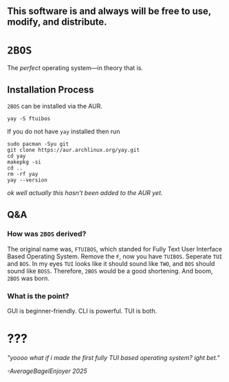 ## This software is and always will be free to use, modify, and distribute.

# `2BOS`
The *perfect* operating system—in theory that is.

## Installation Process
`2BOS` can be installed via the AUR.

`yay -S ftuibos`

If you do not have `yay` installed then run
```
sudo pacman -Syu git
git clone https://aur.archlinux.org/yay.git
cd yay
makepkg -si
cd ..
rm -rf yay
yay --version
```

*ok well actually this hasn't been added to the AUR yet.*

## Q&A

### How was `2BOS` derived?
The original name was, `FTUIBOS`, which standed for Fully Text User Interface Based Operating System.
Remove the `F`, now you have `TUIBOS`. Seperate `TUI` and `BOS`. In my eyes `TUI` looks like it should sound like `TWO`, and `BOS` should sound like `BOSS`. Therefore, `2BOS` would be a good shortening.
And boom, `2BOS` was born.

### What is the point?
GUI is beginner-friendly. CLI is powerful.
TUI is both.

# ???
*"yoooo what if i made the first fully TUI based operating system? ight bet."*

*-AverageBagelEnjoyer 2025*
